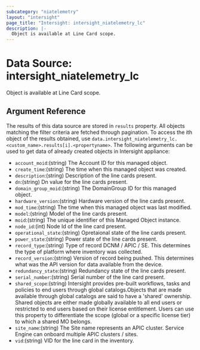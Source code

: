 ```yaml
---
subcategory: "niatelemetry"
layout: "intersight"
page_title: "Intersight: intersight_niatelemetry_lc"
description: |-
  Object is available at Line Card scope.
---
```


# Data Source: intersight_niatelemetry_lc
Object is available at Line Card scope.
## Argument Reference
The results of this data source are stored in `results` property.
All objects matching the filter criteria are fetched through pagination.
To access the ith object of the results obtained, use `data.intersight_niatelemetry_lc.<custom_name>.results[i].<propertyname>`.
The following arguments can be used to get data of already created objects in Intersight appliance:
* `account_moid`:(string) The Account ID for this managed object. 
* `create_time`:(string) The time when this managed object was created. 
* `description`:(string) Description of the line cards present. 
* `dn`:(string) Dn value for the line cards present. 
* `domain_group_moid`:(string) The DomainGroup ID for this managed object. 
* `hardware_version`:(string) Hardware version of the line cards present. 
* `mod_time`:(string) The time when this managed object was last modified. 
* `model`:(string) Model of the line cards present. 
* `moid`:(string) The unique identifier of this Managed Object instance. 
* `node_id`:(int) Node Id of the line card present. 
* `operational_state`:(string) Opretaional state of the line cards present. 
* `power_state`:(string) Power state of the line cards present. 
* `record_type`:(string) Type of record DCNM / APIC / SE. This determines the type of platform where inventory was collected. 
* `record_version`:(string) Version of record being pushed. This determines what was the API version for data available from the device. 
* `redundancy_state`:(string) Redundancy state of the line cards present. 
* `serial_number`:(string) Serial number of the line card present. 
* `shared_scope`:(string) Intersight provides pre-built workflows, tasks and policies to end users through global catalogs.Objects that are made available through global catalogs are said to have a 'shared' ownership. Shared objects are either made globally available to all end users or restricted to end users based on their license entitlement. Users can use this property to differentiate the scope (global or a specific license tier) to which a shared MO belongs. 
* `site_name`:(string) The Site name represents an APIC cluster. Service Engine can onboard multiple APIC clusters / sites. 
* `vid`:(string) VID for the line card in the inventory. 
 